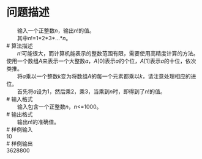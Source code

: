 <div id="pcont1" style="margin-top:20px; display:block;">

# 问题描述

<div class="pdcont">　　输入一个正整数<i>n</i>，输出<i>n</i>!的值。<br/>
　　其中<i>n</i>!=1*2*3*…*<i>n</i>。</div>
# 算法描述

<div class="pdcont">　　<i>n</i>!可能很大，而计算机能表示的整数范围有限，需要使用高精度计算的方法。使用一个数组<i>A</i>来表示一个大整数<i>a</i>，<i>A</i>[0]表示<i>a</i>的个位，<i>A</i>[1]表示<i>a</i>的十位，依次类推。<br/>
　　将<i>a</i>乘以一个整数<i>k</i>变为将数组<i>A</i>的每一个元素都乘以<i>k</i>，请注意处理相应的进位。<br/>
　　首先将<i>a</i>设为1，然后乘2，乘3，当乘到<i>n</i>时，即得到了<i>n</i>!的值。</div>
# 输入格式

<div class="pdcont">　　输入包含一个正整数<i>n</i>，<i>n</i>&lt;=1000。</div>
# 输出格式

<div class="pdcont">　　输出<i>n</i>!的准确值。</div>
# 样例输入

<div class="pddata">10</div>
# 样例输出

<div class="pddata">3628800</div>

</div>